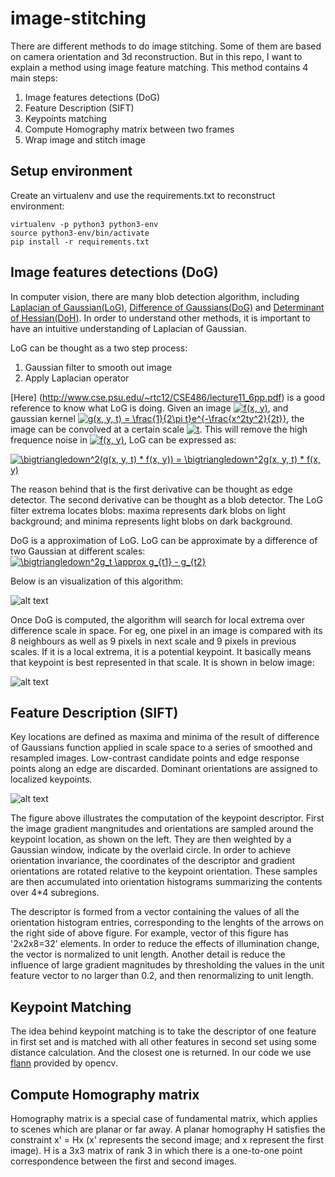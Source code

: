 # image-stitching

There are different methods to do image stitching. Some of them are based on camera orientation and 3d reconstruction. But in this repo, I want to explain a method using image feature matching. This method contains 4 main steps:

1. Image features detections (DoG)
2. Feature Description (SIFT)
3. Keypoints matching
4. Compute Homography matrix between two frames
5. Wrap image and stitch image


## Setup environment

Create an virtualenv and use the requirements.txt to reconstruct environment:

    virtualenv -p python3 python3-env
    source python3-env/bin/activate
    pip install -r requirements.txt


## Image features detections (DoG)

In computer vision, there are many blob detection algorithm, including [Laplacian of Gaussian(LoG)](https://en.wikipedia.org/wiki/Blob_detection#The_Laplacian_of_Gaussian), [Difference of Gaussians(DoG)](https://en.wikipedia.org/wiki/Difference_of_Gaussians) and [Determinant of Hessian(DoH)](https://en.wikipedia.org/wiki/Blob_detection#The_determinant_of_the_Hessian). In order to understand other methods, it is important to have an intuitive understanding of Laplacian of Gaussian.

LoG can be thought as a two step process:
1. Gaussian filter to smooth out image
2. Apply Laplacian operator

[Here] (http://www.cse.psu.edu/~rtc12/CSE486/lecture11_6pp.pdf) is a good reference to know what LoG is doing. Given an image <a href="https://www.codecogs.com/eqnedit.php?latex=\inline&space;f(x,&space;y)" target="_blank"><img src="https://latex.codecogs.com/png.latex?\inline&space;f(x,&space;y)" title="f(x, y)" /></a>, and gaussian kernel <a href="https://www.codecogs.com/eqnedit.php?latex=\inline&space;g(x,&space;y,&space;t)&space;=&space;\frac{1}{2\pi&space;t}e^{-\frac{x^2ty^2}{2t}}" target="_blank"><img src="https://latex.codecogs.com/png.latex?\inline&space;g(x,&space;y,&space;t)&space;=&space;\frac{1}{2\pi&space;t}e^{-\frac{x^2ty^2}{2t}}" title="g(x, y, t) = \frac{1}{2\pi t}e^{-\frac{x^2ty^2}{2t}}" /></a>, the image can be convolved at a certain scale <a href="https://www.codecogs.com/eqnedit.php?latex=\inline&space;t" target="_blank"><img src="https://latex.codecogs.com/png.latex?\inline&space;t" title="t" /></a>. This will remove the high frequence noise in <a href="https://www.codecogs.com/eqnedit.php?latex=\inline&space;f(x,&space;y)" target="_blank"><img src="https://latex.codecogs.com/png.latex?\inline&space;f(x,&space;y)" title="f(x, y)" /></a>, LoG can be expressed as:

<a href="https://www.codecogs.com/eqnedit.php?latex=\bigtriangledown^2(g(x,&space;y,&space;t)&space;*&space;f(x,&space;y))&space;=&space;\bigtriangledown^2g(x,&space;y,&space;t)&space;*&space;f(x,&space;y)" target="_blank"><img src="https://latex.codecogs.com/png.latex?\bigtriangledown^2(g(x,&space;y,&space;t)&space;*&space;f(x,&space;y))&space;=&space;\bigtriangledown^2g(x,&space;y,&space;t)&space;*&space;f(x,&space;y)" title="\bigtriangledown^2(g(x, y, t) * f(x, y)) = \bigtriangledown^2g(x, y, t) * f(x, y)" /></a>

The reason behind that is the first derivative can be thought as edge detector. The second derivative can be thought as a blob detector. The LoG filter extrema locates blobs: maxima represents dark blobs on light background; and minima represents light blobs on dark background.

DoG is a approximation of LoG. LoG can be approximate by a difference of two Gaussian at different scales:
<a href="https://www.codecogs.com/eqnedit.php?latex=\bigtriangledown^2g_t&space;\approx&space;g_{t1}&space;-&space;g_{t2}" target="_blank"><img src="https://latex.codecogs.com/png.latex?\bigtriangledown^2g_t&space;\approx&space;g_{t1}&space;-&space;g_{t2}" title="\bigtriangledown^2g_t \approx g_{t1} - g_{t2}" /></a>

Below is an visualization of this algorithm:

![alt text](https://docs.opencv.org/3.1.0/sift_dog.jpg)

Once DoG is computed, the algorithm will search for local extrema over difference scale in space. For eg, one pixel in an image is compared with its 8 neighbours as well as 9 pixels in next scale and 9 pixels in previous scales. If it is a local extrema, it is a potential keypoint. It basically means that keypoint is best represented in that scale. It is shown in below image:

![alt text](https://docs.opencv.org/3.1.0/sift_local_extrema.jpg)

## Feature Description (SIFT)
Key locations are defined as maxima and minima of the result of difference of Gaussians function applied in scale space to a series of smoothed and resampled images. Low-contrast candidate points and edge response points along an edge are discarded. Dominant orientations are assigned to localized keypoints.

![alt text](https://qph.fs.quoracdn.net/main-qimg-a471637e843649a6b9483bcc70ba62c1.webp)

The figure above illustrates the computation of the keypoint descriptor. First the image gradient mangnitudes and orientations are sampled around the keypoint location, as shown on the left. They are then weighted by a Gaussian window, indicate by the overlaid circle. In order to achieve orientation invariance, the coordinates of the descriptor and gradient orientations are rotated relative to the keypoint orientation. These samples are then accumulated into orientation histograms summarizing the contents over 4*4 subregions.

The descriptor is formed from a vector containing the values of all the orientation histogram entries, corresponding to the lenghts of the arrows on the right side of above figure. For example, vector of this figure has '2x2x8=32' elements. In order to reduce the effects of illumination change, the vector is normalized to unit length. Another detail is reduce the influence of large gradient magnitudes by thresholding the values in the unit feature vector to no larger than 0.2, and then renormalizing to unit length.

## Keypoint Matching
The idea behind keypoint matching is to take the descriptor of one feature in first set and is matched with all other features in second set using some distance calculation. And the closest one is returned. In our code we use [flann](https://docs.opencv.org/2.4/modules/flann/doc/flann_fast_approximate_nearest_neighbor_search.html#id1) provided by opencv.

## Compute Homography matrix
Homography matrix is a special case of fundamental matrix, which applies to scenes which are planar or far away. A planar homography H satisfies the constraint x' = Hx (x' represents the second image; and x represent the first image). H is a 3x3 matrix of rank 3 in which there is a one-to-one point correspondence between the first and second images. 